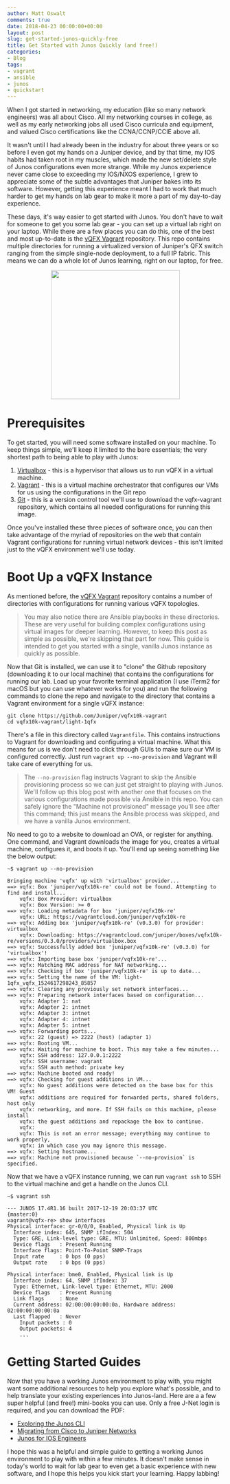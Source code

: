 ```yaml
---
author: Matt Oswalt
comments: true
date: 2018-04-23 00:00:00+00:00
layout: post
slug: get-started-junos-quickly-free
title: Get Started with Junos Quickly (and free!)
categories:
- Blog
tags:
- vagrant
- ansible
- junos
- quickstart
---
```


When I got started in networking, my education (like so many network engineers) was all about Cisco. All my networking courses in college, as well as my early networking jobs all used Cisco curricula and equipment, and valued Cisco certifications like the CCNA/CCNP/CCIE above all.

It wasn't until I had already been in the industry for about three years or so before I even got my hands on a Juniper device, and by that time, my IOS habits had taken root in my muscles, which made the new set/delete style of Junos configurations even more strange. While my Junos experience never came close to exceeding my IOS/NXOS experience, I grew to appreciate some of the subtle advantages that Juniper bakes into its software. However, getting this experience meant I had to work that much harder to get my hands on lab gear to make it more a part of my day-to-day experience.

These days, it's way easier to get started with Junos. You don't have to wait for someone to get you some lab gear - you can set up a virtual lab right on your laptop. While there are a few places you can do this, one of the best and most up-to-date is the [vQFX Vagrant](https://github.com/Juniper/vqfx10k-vagrant) repository. This repo contains multiple directories for running a virtualized version of Juniper's QFX switch ranging from the simple single-node deployment, to a full IP fabric. This means we can do a whole lot of Junos learning, right on our laptop, for free.

<div style="text-align:center;"><a href="{{ site.url }}/assets/2018/04/qfx10008-right-high.jpg"><img src="{{ site.url }}/assets/2018/04/qfx10008-right-high.jpg" width="300" ></a></div>

# Prerequisites

To get started, you will need some software installed on your machine. To keep things simple, we'll keep it limited to the bare essentials; the very shortest path to being able to play with Junos:

1. [Virtualbox](https://www.virtualbox.org/wiki/Downloads) - this is a hypervisor that allows us to run vQFX in a virtual machine.
2. [Vagrant](https://www.vagrantup.com/downloads.html) - this is a virtual machine orchestrator that configures our VMs for us using the configurations in the Git repo
3. [Git](https://git-scm.com/downloads) - this is a version control tool we'll use to download the vqfx-vagrant repository, which contains all needed configurations for running this image.

Once you've installed these three pieces of software once, you can then take advantage of the myriad of repositories on the web that contain Vagrant configurations for running virtual network devices - this isn't limited just to the vQFX environment we'll use today.

# Boot Up a vQFX Instance

As mentioned before, the [vQFX Vagrant](https://github.com/Juniper/vqfx10k-vagrant) repository contains a number of directories with configurations for running various vQFX topologies.

> You may also notice there are Ansible playbooks in these directories. These are very useful for building complex configurations using virtual images for deeper learning. However, to keep this post as simple as possible, we're skipping that part for now. This guide is intended to get you started with a single, vanilla Junos instance as quickly as possible.

Now that Git is installed, we can use it to "clone" the Github repository (downloading it to our local machine) that contains the configurations for running our lab. Load up your favorite terminal application (I use iTerm2 for macOS but you can use whatever works for you) and run the following commands to clone the repo and navigate to the directory that contains a Vagrant environment for a single vQFX instance:

```
git clone https://github.com/Juniper/vqfx10k-vagrant
cd vqfx10k-vagrant/light-1qfx
```

There's a file in this directory called `Vagrantfile`. This contains instructions to Vagrant for downloading and configuring a virtual machine. What this means for us is we don't need to click through GUIs to make sure our VM is configured correctly. Just run `vagrant up --no-provision` and Vagrant will take care of everything for us.

> The `--no-provision` flag instructs Vagrant to skip the Ansible provisioning process so we can just get straight to playing with Junos. We'll follow up this blog post with another one that focuses on the various configurations made possible via Ansible in this repo. You can safely ignore the "Machine not provisioned" message you'll see after this command; this just means the Ansible process was skipped, and we have a vanilla Junos environment.

No need to go to a website to download an OVA, or register for anything. One command, and Vagrant downloads the image for you, creates a virtual machine, configures it, and boots it up. You'll end up seeing something like the below output:

```
~$ vagrant up --no-provision

Bringing machine 'vqfx' up with 'virtualbox' provider...
==> vqfx: Box 'juniper/vqfx10k-re' could not be found. Attempting to find and install...
    vqfx: Box Provider: virtualbox
    vqfx: Box Version: >= 0
==> vqfx: Loading metadata for box 'juniper/vqfx10k-re'
    vqfx: URL: https://vagrantcloud.com/juniper/vqfx10k-re
==> vqfx: Adding box 'juniper/vqfx10k-re' (v0.3.0) for provider: virtualbox
    vqfx: Downloading: https://vagrantcloud.com/juniper/boxes/vqfx10k-re/versions/0.3.0/providers/virtualbox.box
==> vqfx: Successfully added box 'juniper/vqfx10k-re' (v0.3.0) for 'virtualbox'!
==> vqfx: Importing base box 'juniper/vqfx10k-re'...
==> vqfx: Matching MAC address for NAT networking...
==> vqfx: Checking if box 'juniper/vqfx10k-re' is up to date...
==> vqfx: Setting the name of the VM: light-1qfx_vqfx_1524617298243_85857
==> vqfx: Clearing any previously set network interfaces...
==> vqfx: Preparing network interfaces based on configuration...
    vqfx: Adapter 1: nat
    vqfx: Adapter 2: intnet
    vqfx: Adapter 3: intnet
    vqfx: Adapter 4: intnet
    vqfx: Adapter 5: intnet
==> vqfx: Forwarding ports...
    vqfx: 22 (guest) => 2222 (host) (adapter 1)
==> vqfx: Booting VM...
==> vqfx: Waiting for machine to boot. This may take a few minutes...
    vqfx: SSH address: 127.0.0.1:2222
    vqfx: SSH username: vagrant
    vqfx: SSH auth method: private key
==> vqfx: Machine booted and ready!
==> vqfx: Checking for guest additions in VM...
    vqfx: No guest additions were detected on the base box for this VM! Guest
    vqfx: additions are required for forwarded ports, shared folders, host only
    vqfx: networking, and more. If SSH fails on this machine, please install
    vqfx: the guest additions and repackage the box to continue.
    vqfx:
    vqfx: This is not an error message; everything may continue to work properly,
    vqfx: in which case you may ignore this message.
==> vqfx: Setting hostname...
==> vqfx: Machine not provisioned because `--no-provision` is specified.

```

Now that we have a vQFX instance running, we can run `vagrant ssh` to SSH to the virtual machine and get a handle on the Junos CLI.

```
~$ vagrant ssh

--- JUNOS 17.4R1.16 built 2017-12-19 20:03:37 UTC
{master:0}
vagrant@vqfx-re> show interfaces
Physical interface: gr-0/0/0, Enabled, Physical link is Up
  Interface index: 645, SNMP ifIndex: 504
  Type: GRE, Link-level type: GRE, MTU: Unlimited, Speed: 800mbps
  Device flags   : Present Running
  Interface flags: Point-To-Point SNMP-Traps
  Input rate     : 0 bps (0 pps)
  Output rate    : 0 bps (0 pps)

Physical interface: bme0, Enabled, Physical link is Up
  Interface index: 64, SNMP ifIndex: 37
  Type: Ethernet, Link-level type: Ethernet, MTU: 2000
  Device flags   : Present Running
  Link flags     : None
  Current address: 02:00:00:00:00:0a, Hardware address: 02:00:00:00:00:0a
  Last flapped   : Never
    Input packets : 0
    Output packets: 4
    ...
```

# Getting Started Guides

Now that you have a working Junos environment to play with, you might want some additional resources to help you explore what's possible, and to help translate your existing experiences into Junos-land. Here are a a few super helpful (and free!) mini-books you can use. Only a free J-Net login is required, and you can download the PDF:

- [Exploring the Junos CLI](https://www.juniper.net/us/en/training/jnbooks/day-one/fundamentals-series/cli/)
- [Migrating from Cisco to Juniper Networks](https://www.juniper.net/us/en/training/jnbooks/day-one/fundamentals-series/migrate-cisco-asa-srx-series/)
- [Junos for IOS Engineers](https://www.juniper.net/us/en/training/jnbooks/day-one/fundamentals-series/junos-for-ios-engineers/)

I hope this was a helpful and simple guide to getting a working Junos environment to play with within a few minutes. It doesn't make sense in today's world to wait for lab gear to even get a basic experience with new software, and I hope this helps you kick start your learning. Happy labbing!